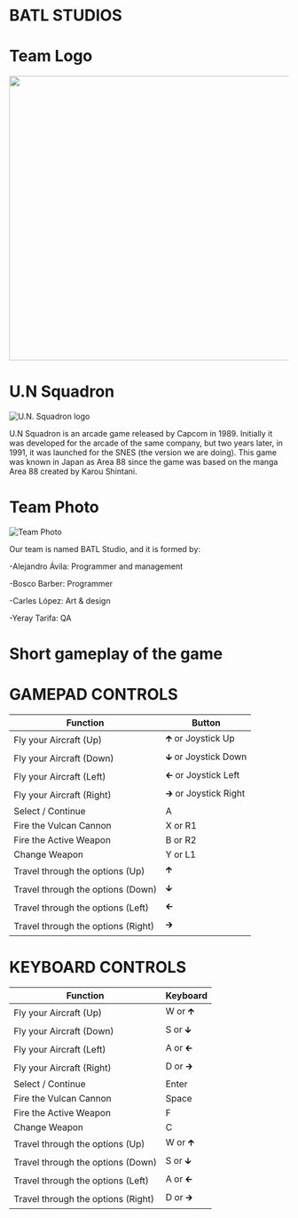 # BATL STUDIOS

# Team Logo
<p align="center">
  <img width="512" height="512" src="https://user-images.githubusercontent.com/46872250/75616551-a7453d00-5b52-11ea-9d00-1f3fe9393823.png">
</p>

# U.N Squadron
![U.N. Squadron logo](https://www.arcade-museum.com/images/118/1181242184167.jpg)

U.N Squadron is an arcade game released by Capcom in 1989. Initially it was developed for the arcade of the same company, but two years later, in 1991, it was launched
for the SNES (the version we are doing). This game was known in Japan as Area 88 since the game was based on the manga Area 88 created by Karou Shintani.

# Team Photo
![Team Photo](https://user-images.githubusercontent.com/60881573/75655998-4eb19500-5c63-11ea-9065-91b4b566a1df.jpg)

Our team is named BATL Studio, and it is formed by:

-Alejandro Ávila: Programmer and management

-Bosco Barber: Programmer

-Carles López: Art & design

-Yeray Tarifa: QA

# Short gameplay of the game

# GAMEPAD CONTROLS
|Function|Button|
|-------|--------|
|Fly your Aircraft (Up)|🡱 or Joystick Up|
|Fly your Aircraft (Down)|🡳 or Joystick Down|
|Fly your Aircraft (Left)|🡰 or Joystick Left|
|Fly your Aircraft (Right)|🡲 or Joystick Right|
|Select / Continue|A|
|Fire the Vulcan Cannon|X or R1|
|Fire the Active Weapon|B or R2|
|Change Weapon|Y or L1|
|Travel through the options (Up)|🡱|
|Travel through the options (Down)|🡳|
|Travel through the options (Left)|🡰|
|Travel through the options (Right)|🡲|

# KEYBOARD CONTROLS
|Function|Keyboard|
|-------|--------|
|Fly your Aircraft (Up)|W or 🡱|
|Fly your Aircraft (Down)|S or 🡳|
|Fly your Aircraft (Left)|A or 🡰|
|Fly your Aircraft (Right)|D or 🡲|
|Select / Continue|Enter|
|Fire the Vulcan Cannon|Space|
|Fire the Active Weapon|F|
|Change Weapon|C|
|Travel through the options (Up)|W or 🡱|
|Travel through the options (Down)|S or 🡳|
|Travel through the options (Left)|A or 🡰|
|Travel through the options (Right)|D or 🡲|
